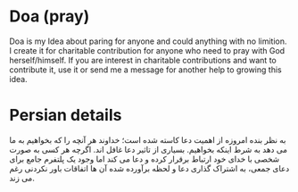 # Doa (pray)
Doa is my Idea about paring for anyone and could anything with no limition.
I create it for charitable contribution for anyone who need to pray with God herself/himself.
If you are interest in charitable contributions and want to contribute it, use it or send me a message for another help to growing this idea.

# Persian details
به نظر بنده امروزه از اهمیت دعا کاسته شده است؛ خداوند هر آنچه را که بخواهیم به ما می دهد به شرط اینکه بخواهیم. بسیاری از تاثیر دعا غافل اند. اگرچه هر کسی به صورت شخصی با خدای خود ارتباط برقرار کرده و دعا می کند اما وجود یک پلتفرم جامع برای دعای جمعی، به اشتراک گذاری دعا و لحظه برآورده شده آن ها اتفاقات باور نکردنی رغم می زند.
